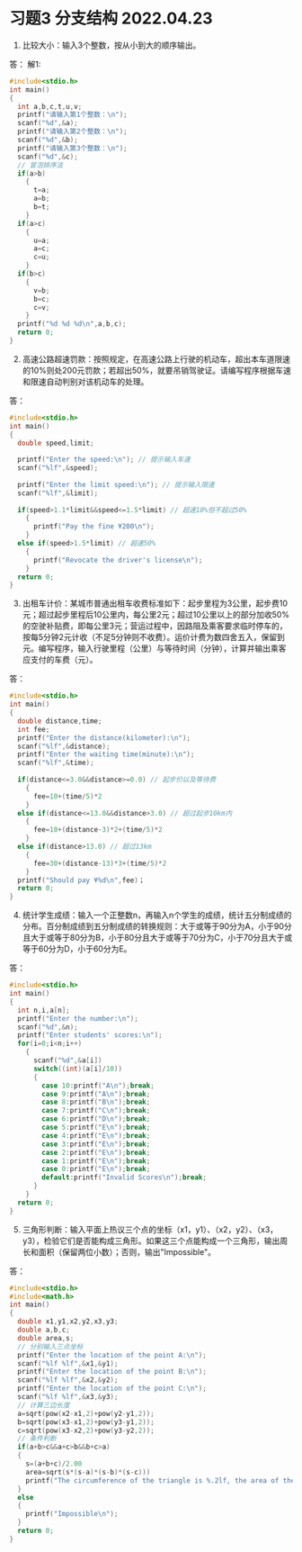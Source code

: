 # 习题3 分支结构 2022.04.23

1. 比较大小：输入3个整数，按从小到大的顺序输出。

答：
解1:
```C
#include<stdio.h>
int main()
{
  int a,b,c,t,u,v;
  printf("请输入第1个整数：\n");
  scanf("%d",&a);
  printf("请输入第2个整数：\n");
  scanf("%d",&b);
  printf("请输入第3个整数：\n");
  scanf("%d",&c);
  // 冒泡排序法
  if(a>b)
    {
      t=a;
      a=b;
      b=t;
    }
  if(a>c)
    {
      u=a;
      a=c;
      c=u;
    }
  if(b>c)
    {
      v=b;
      b=c;
      c=v;
    }
  printf("%d %d %d\n",a,b,c);
  return 0;
}
```

2. 高速公路超速罚款：按照规定，在高速公路上行驶的机动车，超出本车道限速的10%则处200元罚款；若超出50%，就要吊销驾驶证。请编写程序根据车速和限速自动判别对该机动车的处理。

答：
```C
#include<stdio.h>
int main()
{
  double speed,limit;
  
  printf("Enter the speed:\n"); // 提示输入车速
  scanf("%lf",&speed);
  
  printf("Enter the limit speed:\n"); // 提示输入限速
  scanf("%lf",&limit);
  
  if(speed>1.1*limit&&speed<=1.5*limit) // 超速10%但不超过50%
    {
      printf("Pay the fine ¥200\n");
    }
  else if(speed>1.5*limit) // 超速50%
    {
      printf("Revocate the driver's license\n");
    }
  return 0;
}
```

3. 出租车计价：某城市普通出租车收费标准如下：起步里程为3公里，起步费10元；超过起步里程后10公里内，每公里2元；超过10公里以上的部分加收50%的空驶补贴费，即每公里3元；营运过程中，因路阻及乘客要求临时停车的，按每5分钟2元计收（不足5分钟则不收费）。运价计费为数四舍五入，保留到元。编写程序，输入行驶里程（公里）与等待时间（分钟），计算并输出乘客应支付的车费（元）。

答：
```C
#include<stdio.h>
int main()
{
  double distance,time;
  int fee;
  printf("Enter the distance(kilometer):\n");
  scanf("%lf",&distance);
  printf("Enter the waiting time(minute):\n");
  scanf("%lf",&time);
  
  if(distance<=3.0&&distance>=0.0) // 起步价以及等待费
    {
      fee=10+(time/5)*2
    }
  else if(distance<=13.0&&distance>3.0) // 超过起步10km内
    {
      fee=10+(distance-3)*2+(time/5)*2
    }
  else if(distance>13.0) // 超过13km
    {
      fee=30+(distance-13)*3+(time/5)*2
    }
  printf("Should pay ¥%d\n",fee)；
  return 0;
}
```

4. 统计学生成绩：输入一个正整数n，再输入n个学生的成绩，统计五分制成绩的分布。百分制成绩到五分制成绩的转换规则：大于或等于90分为A，小于90分且大于或等于80分为B，小于80分且大于或等于70分为C，小于70分且大于或等于60分为D，小于60分为E。

答：
```C
#include<stdio.h>
int main()
{
  int n,i,a[n];
  printf("Enter the number:\n");
  scanf("%d",&n);
  printf("Enter students' scores:\n");
  for(i=0;i<n;i++)
    {
      scanf("%d",&a[i])
      switch((int)(a[i]/10))
      {
        case 10:printf("A\n");break;
        case 9:printf("A\n");break;
        case 8:printf("B\n");break;
        case 7:printf("C\n");break;
        case 6:printf("D\n");break;
        case 5:printf("E\n");break;
        case 4:printf("E\n");break;
        case 3:printf("E\n");break;
        case 2:printf("E\n");break;
        case 1:printf("E\n");break;
        case 0:printf("E\n");break;
        default:printf("Invalid Scores\n");break;
      }
    }
  return 0;
}
```

5. 三角形判断：输入平面上热议三个点的坐标（x1，y1）、（x2，y2）、（x3，y3），检验它们是否能构成三角形。如果这三个点能构成一个三角形，输出周长和面积（保留两位小数）；否则，输出"Impossible"。

答：
```C
#include<stdio.h>
#include<math.h>
int main()
{
  double x1,y1,x2,y2,x3,y3;
  double a,b,c;
  double area,s;
  // 分别输入三点坐标
  printf("Enter the location of the point A:\n");
  scanf("%lf %lf",&x1,&y1);
  printf("Enter the location of the point B:\n");
  scanf("%lf %lf",&x2,&y2);
  printf("Enter the location of the point C:\n");
  scanf("%lf %lf",&x3,&y3);
  // 计算三边长度
  a=sqrt(pow(x2-x1,2)+pow(y2-y1,2));
  b=sqrt(pow(x3-x1,2)+pow(y3-y1,2));
  c=sqrt(pow(x3-x2,2)+pow(y3-y2,2));
  // 条件判断
  if(a+b>c&&a+c>b&&b+c>a)
  {
    s=(a+b+c)/2.00
    area=sqrt(s*(s-a)*(s-b)*(s-c)))
    printf("The circumference of the triangle is %.2lf, the area of the triangle is %.2lf.\n",s,area);
  }
  else
  {
    printf("Impossible\n");
  }
  return 0;
}
```
